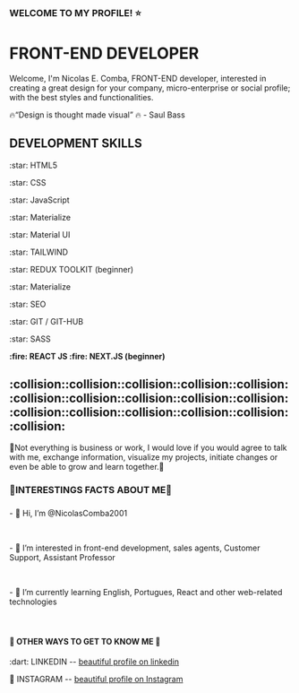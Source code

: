 ### WELCOME TO MY PROFILE! :star:
<h1> FRONT-END DEVELOPER </h1>

</p> Welcome, I'm Nicolas E. Comba, FRONT-END developer, interested in creating a great design for your company, micro-enterprise or social profile; with the best styles and functionalities.</p>

:fire:<q>Design is thought made visual</q> :fire: - Saul Bass

<h2> DEVELOPMENT SKILLS </h2>

<p> :star: HTML5</p>
<p> :star: CSS</p>
<p> :star: JavaScript</p>
<p> :star: Materialize</p>
<p> :star: Material UI</p>
<p> :star: TAILWIND</p>
<p> :star: REDUX TOOLKIT (beginner)</p>
<p> :star: Materialize</p>
<p> :star: SEO</p>
<p> :star: GIT / GIT-HUB</p>
<p> :star: SASS</p>
<strong>:fire: REACT JS </strong>
<strong>:fire: NEXT.JS (beginner) </strong>

<h2>:collision::collision::collision::collision::collision::collision::collision::collision::collision::collision::collision::collision::collision::collision::collision::collision:</h2>
 <p>💞️Not everything is business or work, I would love if you would agree to talk with me, exchange information, visualize my projects, initiate changes or even be able to grow and learn together.💞️ </p>
 
### <h3>:triangular_flag_on_post:INTERESTINGS FACTS ABOUT ME:triangular_flag_on_post:<h3> 
<p>- 👋 Hi, I’m @NicolasComba2001</p> <br>
<p>- 👀 I’m interested in front-end development, sales agents, Customer Support, Assistant Professor</p> <br>
<p>- 🌱 I’m currently learning English, Portugues, React and other web-related technologies</p> <br>

 ### <h4>:triangular_flag_on_post: OTHER WAYS TO GET TO KNOW ME :triangular_flag_on_post:</h4>

<p>:dart: LINKEDIN -- <a href="https://www.linkedin.com/in/nicolas-comba-94147730a/" target="_BLANK" rel="nofollow">beautiful profile on linkedin</a>

:dart: INSTAGRAM -- <a href="https://www.instagram.com/nicolascomba/" target="_BLANK" rel="nofollow">beautiful profile on Instagram</a></p>

<!---
NicolasComba2001/NicolasComba2001 is a ✨ special ✨ repository because its `README.md` (this file) appears on your GitHub profile.
You can click the Preview link to take a look at your changes.
--->
